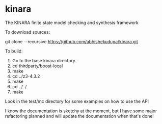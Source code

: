 # kinara
The KINARA finite state model checking and synthesis framework

To download sources:

git clone --recursive https://github.com/abhishekudupa/kinara.git

To build:
1. Go to the base kinara directory.
2. cd thirdparty/boost-local
3. make
4. cd ../z3-4.3.2
5. make
6. cd ../../
7. make

Look in the test/mc directory for some examples on how to use the API

I know the documentation is sketchy at the moment, but I have some major refactoring planned and will update the documentation when that's done!
